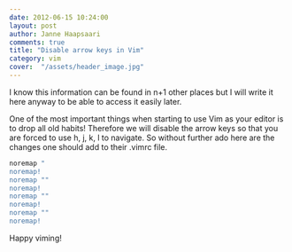 ```yaml
---
date: 2012-06-15 10:24:00
layout: post
author: Janne Haapsaari
comments: true
title: "Disable arrow keys in Vim"
category: vim
cover:  "/assets/header_image.jpg"
---
```


I know this information can be found in n+1 other places but I will write it
here anyway to be able to access it easily later.

One of the most important things when starting to use Vim as your editor is
to drop all old habits! Therefore we will disable the arrow keys so that you
are forced to use h, j, k, l to navigate. So without further ado here are the
changes one should add to their .vimrc file.

```sh
noremap "
noremap!
noremap ""
noremap!
noremap ""
noremap!
noremap ""
noremap!
```


Happy viming!
